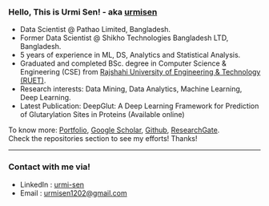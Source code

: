 ### Hello, This is Urmi Sen! - aka [urmisen](https://github.com/urmisen/urmisen)
<p align="left">

- Data Scientist @ Pathao Limited, Bangladesh.
- Former Data Scientist @ Shikho Technologies Bangladesh LTD, Bangladesh.
- 5 years of experience in ML, DS, Analytics and Statistical Analysis.
- Graduated and completed BSc. degree in Computer Science & Engineering (CSE) from [Rajshahi University of Engineering & Technology (RUET)](https://www.ruet.ac.bd/).
- Research interests: Data Mining, Data Analytics, Machine Learning, Deep Learning.
- Latest Publication: DeepGlut: A Deep Learning Framework for Prediction of Glutarylation Sites in Proteins (Available online)

To know more: [Portfolio](https://urmisen.github.io/portfolio/#section-home),  [Google Scholar](https://scholar.google.com/citations?user=KF2LqCMAAAAJ&hl=en),  [Github](https://github.com/urmisen),  [ResearchGate](https://www.researchgate.net/profile/Urmi-Sen?ev=hdr_xprf).<br />
Check the repositories section to see my efforts! Thanks!
<hr />

### Contact with me via!<br />
- LinkedIn : [urmi-sen](https://www.linkedin.com/in/urmi-sen-78a821149/)<br />
- Email : [urmisen1202@gmail.com](urmisen1202@gmail.com)<br />


